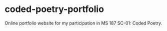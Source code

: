 # coded-poetry-portfolio
Online portfolio website for my participation in MS 187 SC-01: Coded Poetry. 
